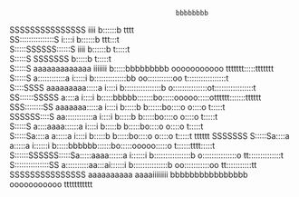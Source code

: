 
                                                                                                         
                                                                                                         
                                                                                                         
                                                                                                         
                                                                                                         
                                                                                                                            
                                             bbbbbbbb                                                    
   SSSSSSSSSSSSSSS                     iiii  b::::::b                                      tttt          
 SS:::::::::::::::S                   i::::i b::::::b                                   ttt:::t          
S:::::SSSSSS::::::S                    iiii  b::::::b                                   t:::::t          
S:::::S     SSSSSSS                           b:::::b                                   t:::::t          
S:::::S              aaaaaaaaaaaaa   iiiiiii  b:::::bbbbbbbbb       ooooooooooo   ttttttt:::::ttttttt    
S:::::S              a::::::::::::a  i:::::i  b::::::::::::::bb   oo:::::::::::oo t:::::::::::::::::t    
 S::::SSSS           aaaaaaaaa:::::a  i::::i  b::::::::::::::::b o:::::::::::::::ot:::::::::::::::::t    
  SS::::::SSSSS               a::::a  i::::i  b:::::bbbbb:::::::bo:::::ooooo:::::otttttt:::::::tttttt    
    SSS::::::::SS      aaaaaaa:::::a  i::::i  b:::::b    b::::::bo::::o     o::::o      t:::::t          
       SSSSSS::::S   aa::::::::::::a  i::::i  b:::::b     b:::::bo::::o     o::::o      t:::::t          
            S:::::S a::::aaaa::::::a  i::::i  b:::::b     b:::::bo::::o     o::::o      t:::::t          
            S:::::Sa::::a    a:::::a  i::::i  b:::::b     b:::::bo::::o     o::::o      t:::::t    tttttt
SSSSSSS     S:::::Sa::::a    a:::::a i::::::i b:::::bbbbbb::::::bo:::::ooooo:::::o      t::::::tttt:::::t
S::::::SSSSSS:::::Sa:::::aaaa::::::a i::::::i b::::::::::::::::b o:::::::::::::::o      tt::::::::::::::t
S:::::::::::::::SS  a::::::::::aa:::ai::::::i b:::::::::::::::b   oo:::::::::::oo         tt:::::::::::tt
 SSSSSSSSSSSSSSS     aaaaaaaaaa  aaaaiiiiiiii bbbbbbbbbbbbbbbb      ooooooooooo             ttttttttttt  
                                                                                                         
                                                                                                         
                                                                                                         
                                                                                                         
                                                                                                         
                                                                                                         
                                                                                                                                                                                               
                                                                                                         
